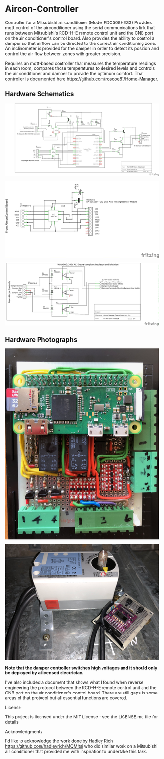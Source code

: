 # Aircon-Controller
Controller for a Mitsubishi air conditioner (Model FDC508HES3)
Provides mqtt control of the airconditioner using the serial communications link that runs
between Mitsubishi's RCD-H-E remote control unit and the CNB port on the air conditioner's control board.
Also provides the ability to control a damper so that airflow can be directed to the correct air conditioning zone.
An inclinometer is provided for the damper in order to detect its position and control the air flow between zones with greater precision.

Requires an mqtt-based controller that measures the temperature readings in each room, compares those temperatures to desired levels and controls the air conditioner and damper to provide the optimum comfort.
That controller is documented here https://github.com/roscoe81/Home-Manager.

## Hardware Schematics
![Aircon Controller Schematic](https://github.com/roscoe81/Aircon-Controller/blob/master/Schematics%20and%20Photos/Aircon%20Controller_schem.png)

![Damper Position Sensor Schematic](https://github.com/roscoe81/Aircon-Controller/blob/master/Schematics%20and%20Photos/Aircon%20Damper%20Position%20Sensor_schem.png)

![Damper Control Board Schematic](https://github.com/roscoe81/Aircon-Controller/blob/master/Schematics%20and%20Photos/Aircon%20Damper%20Control%20Board_schem.png)

## Hardware Photographs
![Aircon Controller](https://github.com/roscoe81/Aircon-Controller/blob/master/Schematics%20and%20Photos/IMG_1565.png)

![Damper Position Sensor](https://github.com/roscoe81/Aircon-Controller/blob/master/Schematics%20and%20Photos/IMG_1432.png)

**Note that the damper controller switches high voltages and it should only be deployed by a licensed electrician.**

I've also included a document that shows what I found when reverse engineering the protocol between the RCD-H-E remote control unit and the CNB port on the air conditioner's control board. There are still gaps in some areas of that protocol but all essential functions are covered.

License

This project is licensed under the MIT License - see the LICENSE.md file for details

Acknowledgments

I'd like to acknowledge the work done by Hadley Rich https://github.com/hadleyrich/MQMitsi who did similar work on a Mitsubishi air conditioner that provided me with inspiration to undertake this task.
